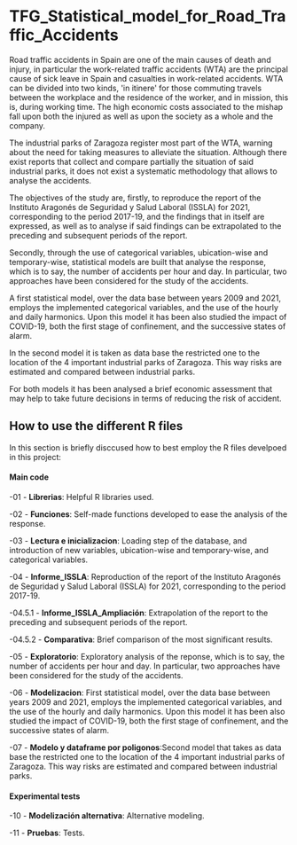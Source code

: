 # TFG_Statistical_model_for_Road_Traffic_Accidents

Road traffic accidents in Spain are one of the main causes of death and injury, in particular the work-related traffic accidents (WTA) are the principal cause of sick leave in Spain and casualties in work-related accidents. WTA can be divided  into two kinds, 'in itinere' for those commuting travels between the workplace and the residence of the worker, and in mission, this is, during working time. The high economic costs associated to the mishap fall upon both the injured as well as upon the society as a whole and the company.

The industrial parks of Zaragoza register most part of the WTA, warning about the need for taking measures to alleviate the situation. Although there exist reports that collect and compare partially the situation of said industrial parks, it does not exist a  systematic methodology that allows to analyse the accidents.

The objectives of the study are, firstly, to reproduce the report of the Instituto Aragonés de Seguridad y Salud Laboral (ISSLA) for 2021, corresponding to the period 2017-19, and the findings that in itself are expressed, as well as to analyse if said findings can be extrapolated to the preceding and subsequent periods of the report.

Secondly, through the use of categorical variables, ubication-wise and temporary-wise,  statistical models are built that analyse the response, which is to say, the number of accidents per hour and day. In particular, two approaches have been considered for the study of the accidents.

A first statistical model, over the data base between years 2009 and 2021, employs the implemented categorical variables, and the use of the hourly and daily harmonics. Upon this model it has been also studied the impact of  COVID-19, both the first stage of confinement, and the successive states of alarm.

In the second model it is taken as data base the restricted one to the location of the 4 important industrial parks of Zaragoza. This way risks are estimated and compared between industrial parks.

For both models it has been analysed a  brief economic assessment that may help to take future decisions in terms of reducing the risk of accident.


## How to use the different R files 

In this section is briefly disccused how to best employ the R files develpoed in this project:

#### Main code

-01 - **Librerias**: Helpful R libraries used.

-02 - **Funciones**: Self-made functions developed to ease the analysis of the response.

-03 - **Lectura e inicializacion**: Loading step of the database, and introduction of new variables, ubication-wise and temporary-wise, and categorical variables.

-04 - **Informe_ISSLA**: Reproduction of the report of the Instituto Aragonés de Seguridad y Salud Laboral (ISSLA) for 2021, corresponding to the period 2017-19.

-04.5.1 - **Informe_ISSLA_Ampliación**: Extrapolation of the report to the preceding and subsequent periods of the report.

-04.5.2 - **Comparativa**: Brief comparison of the most significant results. 

-05 - **Exploratorio**: Exploratory analysis of the reponse, which is to say, the number of accidents per hour and day. In particular, two approaches have been considered for the study of the accidents.

-06 - **Modelizacion**: First statistical model, over the data base between years 2009 and 2021, employs the implemented categorical variables, and the use of the hourly and daily harmonics. Upon this model it has been also studied the impact of  COVID-19, both the first stage of confinement, and the successive states of alarm.

-07 - **Modelo y dataframe por poligonos**:Second model that takes as data base the restricted one to the location of the 4 important industrial parks of Zaragoza. This way risks are estimated and compared between industrial parks.

#### Experimental tests

-10 - **Modelización alternativa**: Alternative modeling.

-11 - **Pruebas**: Tests.
